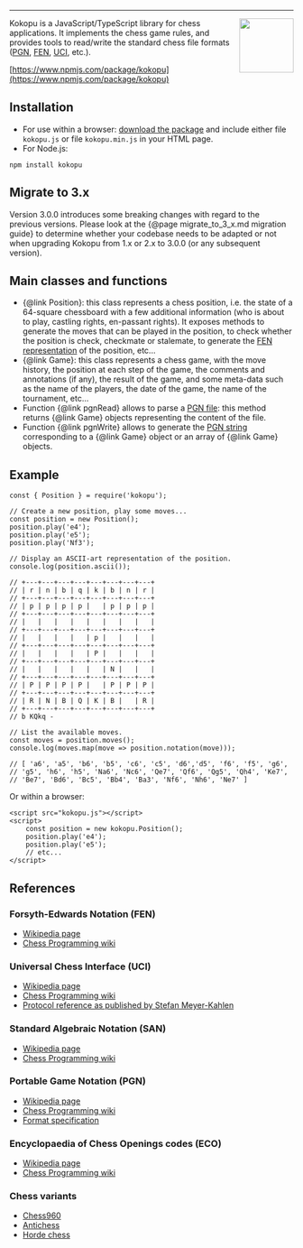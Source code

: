 ---

<img align="right" width="96" height="96" src="media://kokopu-logo.png" />

Kokopu is a JavaScript/TypeScript library for chess applications.
It implements the chess game rules, and provides tools to read/write the standard chess file formats
([PGN](https://en.wikipedia.org/wiki/Portable_Game_Notation),
[FEN](https://en.wikipedia.org/wiki/Forsyth%E2%80%93Edwards_Notation),
[UCI](https://en.wikipedia.org/wiki/Universal_Chess_Interface),
etc.).

[https://www.npmjs.com/package/kokopu](https://www.npmjs.com/package/kokopu)



Installation
------------

- For use within a browser: [download the package](https://kokopu.yo35.org/dist/kokopu.zip)
and include either file `kokopu.js` or file `kokopu.min.js` in your HTML page.
- For Node.js:
```
npm install kokopu
```



Migrate to 3.x
--------------

Version 3.0.0 introduces some breaking changes with regard to the previous versions.
Please look at the {@page migrate_to_3_x.md migration guide}
to determine whether your codebase needs to be adapted or not when upgrading Kokopu
from 1.x or 2.x to 3.0.0 (or any subsequent version).



Main classes and functions
--------------------------

- {@link Position}: this class represents a chess position, i.e. the state of
a 64-square chessboard with a few additional information (who is about to play,
castling rights, en-passant rights).
It exposes methods to generate the moves that can be played in the position,
to check whether the position is check, checkmate or stalemate, to generate
the [FEN representation](https://en.wikipedia.org/wiki/Forsyth%E2%80%93Edwards_Notation)
of the position, etc...
- {@link Game}: this class represents a chess game, with the move history,
the position at each step of the game, the comments and annotations (if any),
the result of the game, and some meta-data such as the name of the players,
the date of the game, the name of the tournament, etc...
- Function {@link pgnRead} allows to parse
a [PGN file](https://en.wikipedia.org/wiki/Portable_Game_Notation):
this method returns {@link Game} objects representing the content of the file.
- Function {@link pgnWrite} allows to generate the [PGN string](https://en.wikipedia.org/wiki/Portable_Game_Notation)
corresponding to a {@link Game} object or an array of {@link Game} objects.



Example
-------

```
const { Position } = require('kokopu');

// Create a new position, play some moves...
const position = new Position();
position.play('e4');
position.play('e5');
position.play('Nf3');

// Display an ASCII-art representation of the position.
console.log(position.ascii());

// +---+---+---+---+---+---+---+---+
// | r | n | b | q | k | b | n | r |
// +---+---+---+---+---+---+---+---+
// | p | p | p | p |   | p | p | p |
// +---+---+---+---+---+---+---+---+
// |   |   |   |   |   |   |   |   |
// +---+---+---+---+---+---+---+---+
// |   |   |   |   | p |   |   |   |
// +---+---+---+---+---+---+---+---+
// |   |   |   |   | P |   |   |   |
// +---+---+---+---+---+---+---+---+
// |   |   |   |   |   | N |   |   |
// +---+---+---+---+---+---+---+---+
// | P | P | P | P |   | P | P | P |
// +---+---+---+---+---+---+---+---+
// | R | N | B | Q | K | B |   | R |
// +---+---+---+---+---+---+---+---+
// b KQkq -

// List the available moves.
const moves = position.moves();
console.log(moves.map(move => position.notation(move)));

// [ 'a6', 'a5', 'b6', 'b5', 'c6', 'c5', 'd6','d5', 'f6', 'f5', 'g6',
// 'g5', 'h6', 'h5', 'Na6', 'Nc6', 'Qe7', 'Qf6', 'Qg5', 'Qh4', 'Ke7',
// 'Be7', 'Bd6', 'Bc5', 'Bb4', 'Ba3', 'Nf6', 'Nh6', 'Ne7' ]
```

Or within a browser:

```
<script src="kokopu.js"></script>
<script>
	const position = new kokopu.Position();
	position.play('e4');
	position.play('e5');
	// etc...
</script>
```



References
----------

### Forsyth-Edwards Notation (FEN)

- [Wikipedia page](https://en.wikipedia.org/wiki/Forsyth%E2%80%93Edwards_Notation)
- [Chess Programming wiki](https://www.chessprogramming.org/Forsyth-Edwards_Notation)

### Universal Chess Interface (UCI)

- [Wikipedia page](https://en.wikipedia.org/wiki/Universal_Chess_Interface)
- [Chess Programming wiki](https://www.chessprogramming.org/UCI)
- [Protocol reference as published by Stefan Meyer-Kahlen](https://www.shredderchess.com/download/div/uci.zip)

### Standard Algebraic Notation (SAN)

- [Wikipedia page](https://en.wikipedia.org/wiki/Algebraic_notation_(chess))
- [Chess Programming wiki](https://www.chessprogramming.org/Algebraic_Chess_Notation)

### Portable Game Notation (PGN)

- [Wikipedia page](https://en.wikipedia.org/wiki/Portable_Game_Notation)
- [Chess Programming wiki](https://www.chessprogramming.org/Portable_Game_Notation)
- [Format specification](https://ia802908.us.archive.org/26/items/pgn-standard-1994-03-12/PGN_standard_1994-03-12.txt)

### Encyclopaedia of Chess Openings codes (ECO)

- [Wikipedia page](https://en.wikipedia.org/wiki/List_of_chess_openings)
- [Chess Programming wiki](https://www.chessprogramming.org/ECO)

### Chess variants

- [Chess960](https://en.wikipedia.org/wiki/Chess960)
- [Antichess](https://en.wikipedia.org/wiki/Losing_chess)
- [Horde chess](https://en.wikipedia.org/wiki/Dunsany%27s_chess#Horde_chess)
